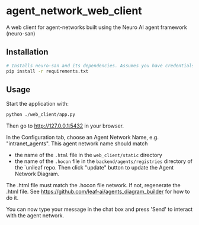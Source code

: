 # agent_network_web_client
A web client for agent-networks built using the Neuro AI agent framework (neuro-san)

## Installation

```bash
# Installs neuro-san and its dependencies. Assumes you have credentials.
pip install -r requirements.txt
```

## Usage
Start the application with:
```bash
python ./web_client/app.py
```
Then go to http://127.0.0.1:5432 in your browser.

In the Configuration tab, choose an Agent Network Name, e.g. "intranet_agents".
This agent network name should match
- the name of the `.html` file in the `web_client/static` directory
- the name of the `.hocon` file
in the `backend/agents/registries` directory of the `unileaf repo.
Then click "update" button to update the Agent Network Diagram.

The .html file must match the .hocon file network. If not, regenerate the .html file.
See https://github.com/leaf-ai/agents_diagram_builder for how to do it.

You can now type your message in the chat box and press 'Send' to interact with the agent network.